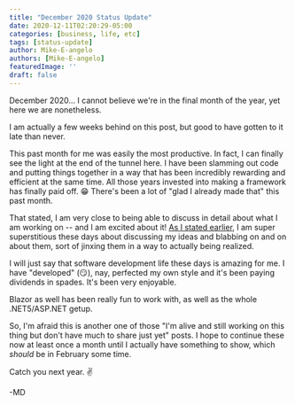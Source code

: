 ```yaml
---
title: "December 2020 Status Update"
date: 2020-12-11T02:20:29-05:00
categories: [business, life, etc]
tags: [status-update]
author: Mike-E-angelo
authors: [Mike-E-angelo]
featuredImage: ''
draft: false
---
```


December 2020... I cannot believe we're in the final month of the year, yet here we are nonetheless.

I am actually a few weeks behind on this post, but good to have gotten to it late than never.

This past month for me was easily the most productive.  In fact, I can finally see the light at the end of the tunnel here.  I have been slamming out code and putting things together in a way that has been incredibly rewarding and efficient at the same time.  All those years invested into making a framework has finally paid off. 😁  There's been a lot of "glad I already made that" this past month.

That stated, I am very close to being able to discuss in detail about what I am working on -- and I am excited about it!  [As I stated earlier](https://blog.starbeam.one/2020/11/november-2020-status-update/), I am super superstitious these days about discussing my ideas and blabbing on and on about them, sort of jinxing them in a way to actually being realized.

I will just say that software development life these days is amazing for me.  I have "developed" (😏), nay, perfected my own style and it's been paying dividends in spades.  It's been very enjoyable.

Blazor as well has been really fun to work with, as well as the whole .NET5/ASP.NET getup.

So, I'm afraid this is another one of those "I'm alive and still working on this thing but don't have much to share just yet" posts.  I hope to continue these now at least once a month until I actually have something to show, which *should* be in February some time.

Catch you next year. ✌

-MD